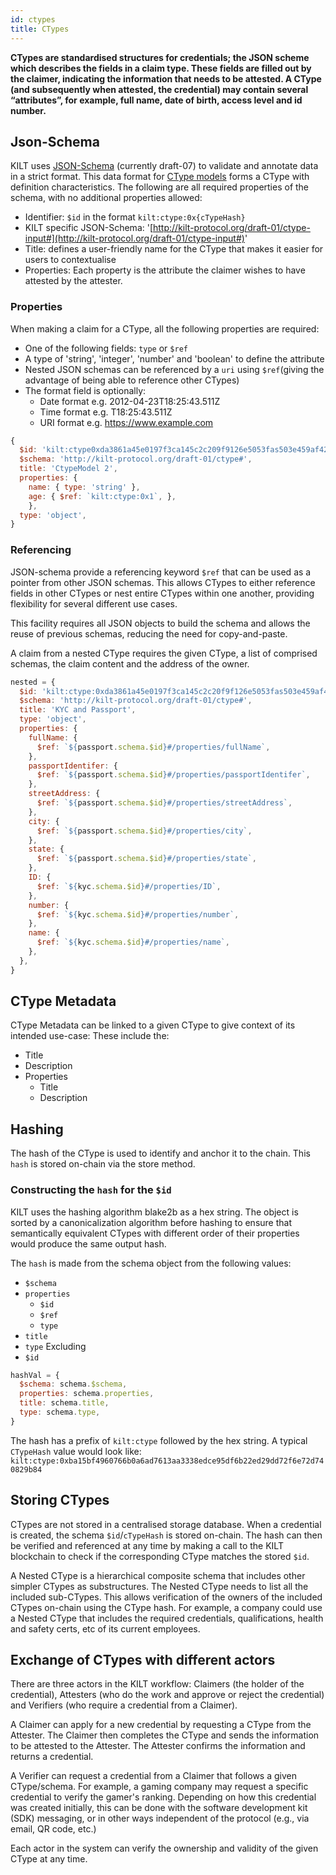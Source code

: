 ```yaml
---
id: ctypes
title: CTypes
---
```


**CTypes are standardised structures for credentials; the JSON scheme which describes the fields in a claim type. These fields are filled out by the claimer, indicating the information that needs to be attested. A CType (and subsequently when attested, the credential) may contain several “attributes”, for example, full name, date of birth, access level and id number.**

## Json-Schema

KILT uses [JSON-Schema](https://json-schema.org/) (currently draft-07) to validate and annotate data in a strict format. This data format for [CType models](https://github.com/KILTprotocol/sdk-js/blob/develop/packages/core/src/ctype/CTypeSchema.ts) forms a CType with definition characteristics. The following are all required properties of the schema, with no additional properties allowed:

- Identifier: `$id` in the format `kilt:ctype:0x{cTypeHash}`
- KILT specific JSON-Schema: '[http://kilt-protocol.org/draft-01/ctype-input#](http://kilt-protocol.org/draft-01/ctype-input#)'
- Title: defines a user-friendly name for the CType that makes it easier for users to contextualise
- Properties: Each property is the attribute the claimer wishes to have attested by the attester.

### Properties

When making a claim for a CType, all the following properties are required:

- One of the following fields: `type` or `$ref`
- A type of 'string', 'integer', 'number' and 'boolean' to define the attribute
- Nested JSON schemas can be referenced by a `uri` using `$ref`(giving the advantage of being able to reference other CTypes)
- The format field is optionally:
  - Date format e.g. 2012-04-23T18:25:43.511Z
  - Time format e.g. T18:25:43.511Z
  - URI format e.g. https://www.example.com

```js
{
  $id: 'kilt:ctype0xda3861a45e0197f3ca145c2c209f9126e5053fas503e459af4255cf8011d51010',
  $schema: 'http://kilt-protocol.org/draft-01/ctype#',
  title: 'CtypeModel 2',
  properties: {
    name: { type: 'string' },
    age: { $ref: `kilt:ctype:0x1`, },
    },
  type: 'object',
}
```

### Referencing

JSON-schema provide a referencing keyword `$ref` that can be used as a pointer from other JSON schemas. This allows CTypes to either reference fields in other CTypes or nest entire CTypes within one another, providing flexibility for several different use cases.

This facility requires all JSON objects to build the schema and allows the reuse of previous schemas, reducing the need for copy-and-paste.

A claim from a nested CType requires the given CType, a list of comprised schemas, the claim content and the address of the owner.

```js
nested = {
  $id: 'kilt:ctype:0xda3861a45e0197f3ca145c2c20f9f126e5053fas503e459af4255cf8011d51010',
  $schema: 'http://kilt-protocol.org/draft-01/ctype#',
  title: 'KYC and Passport',
  type: 'object',
  properties: {
    fullName: {
      $ref: `${passport.schema.$id}#/properties/fullName`,
    },
    passportIdentifer: {
      $ref: `${passport.schema.$id}#/properties/passportIdentifer`,
    },
    streetAddress: {
      $ref: `${passport.schema.$id}#/properties/streetAddress`,
    },
    city: {
      $ref: `${passport.schema.$id}#/properties/city`,
    },
    state: {
      $ref: `${passport.schema.$id}#/properties/state`,
    },
    ID: {
      $ref: `${kyc.schema.$id}#/properties/ID`,
    },
    number: {
      $ref: `${kyc.schema.$id}#/properties/number`,
    },
    name: {
      $ref: `${kyc.schema.$id}#/properties/name`,
    },
  },
}
```

## CType Metadata

CType Metadata can be linked to a given CType to give context of its intended use-case: These include the:

- Title
- Description
- Properties
  - Title
  - Description

## Hashing

The hash of the CType is used to identify and anchor it to the chain. This `hash` is stored on-chain via the store method.

### Constructing the `hash` for the `$id`

KILT uses the hashing algorithm blake2b as a hex string. The object is sorted by a canonicalization algorithm before hashing to ensure that semantically equivalent CTypes with different order of their properties would produce the same output hash.

The `hash` is made from the schema object from the following values:

- `$schema`
- `properties`
  - `$id`
  - `$ref`
  - `type`
- `title`
- `type`
  Excluding
- `$id`

```js
hashVal = {
  $schema: schema.$schema,
  properties: schema.properties,
  title: schema.title,
  type: schema.type,
}
```

The hash has a prefix of `kilt:ctype` followed by the hex string. A typical `CTypeHash` value would look like: `kilt:ctype:0xba15bf4960766b0a6ad7613aa3338edce95df6b22ed29dd72f6e72d740829b84`

## Storing CTypes

CTypes are not stored in a centralised storage database. When a credential is created, the schema `$id`/`cTypeHash` is stored on-chain. The hash can then be verified and referenced at any time by making a call to the KILT blockchain to check if the corresponding CType matches the stored `$id`.

A Nested CType is a hierarchical composite schema that includes other simpler CTypes as substructures. The Nested CType needs to list all the included sub-CTypes. This allows verification of the owners of the included CTypes on-chain using the CType hash. For example, a company could use a Nested CType that includes the required credentials, qualifications, health and safety certs, etc of its current employees.

## Exchange of CTypes with different actors

There are three actors in the KILT workflow: Claimers (the holder of the credential), Attesters (who do the work and approve or reject the credential) and Verifiers (who require a credential from a Claimer).

A Claimer can apply for a new credential by requesting a CType from the Attester. The Claimer then completes the CType and sends the information to be attested to the Attester. The Attester confirms the information and returns a credential.

A Verifier can request a credential from a Claimer that follows a given CType/schema. For example, a gaming company may request a specific credential to verify the gamer's ranking. Depending on how this credential was created initially, this can be done with the software development kit (SDK) messaging, or in other ways independent of the protocol (e.g., via email, QR code, etc.)

Each actor in the system can verify the ownership and validity of the given CType at any time.
